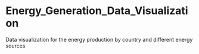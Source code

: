 # Energy_Generation_Data_Visualization
Data visualization for the energy production by country and different energy sources
